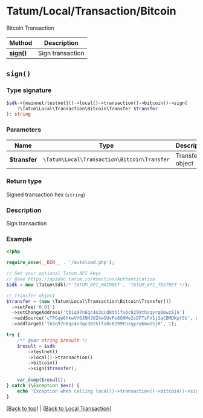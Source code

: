 # Tatum/Local/Transaction/Bitcoin

Bitcoin Transaction

Method | Description
------------- | -------------
[**sign()**](#sign) | Sign transaction

## `sign()`

### Type signature

```php
$sdk->{mainnet/testnet}()->local()->transaction()->bitcoin()->sign(
    ?\Tatum\Local\Transaction\Bitcoin\Transfer $transfer
): string
```

### Parameters

Name | Type | Description  | Notes
------------- | ------------- | ------------- | -------------
**$transfer** | `\Tatum\Local\Transaction\Bitcoin\Transfer` | Transfer object | 

### Return type

Signed transaction hex (`string`)

### Description

Sign transaction

### Example

```php
<?php

require_once(__DIR__ . '/autoload.php');

// Set your optional Tatum API keys
// @see https://apidoc.tatum.io/#section/Authentication
$sdk = new \Tatum\Sdk(/*'TATUM_API_MAINNET', 'TATUM_API_TESTNET'*/);

// Transfer object
$transfer = (new \Tatum\Local\Transaction\Bitcoin\Transfer())
  ->setFee('0.01')
  ->setChangeAddress('tb1q97n8qc4n3qcd8thlfs0c0299thzqyrq6mwz5jn')
  ->addSource('cTPGqe6hkwVY6JNHJUZ4wSUvPo8GNMe2cDFTsFV1jSqCBMDKpfSU', str_repeat('0', 64), 0, '1010000000')
  ->addTarget('tb1q97n8qc4n3qcd8thlfs0c0299thzqyrq6mwz5j0', 1);

try {
    /** @var string $result */
    $result = $sdk
        ->testnet()
        ->local()->transaction()
        ->bitcoin()
        ->sign($transfer);
    
    var_dump($result);
} catch (\Exception $exc) {
    echo 'Exception when calling local()->transaction()->bitcoin()->sign(): ', $exc->getMessage(), PHP_EOL;
}
```

[[Back to top]](#) | [[Back to Local Transaction]](../../index.md#local-transaction)

